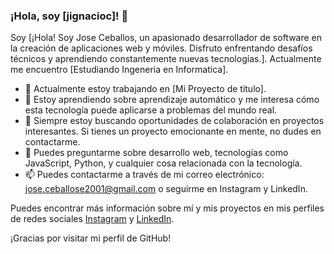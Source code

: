 ### ¡Hola, soy [jignacioc]! 👋

Soy [¡Hola! Soy Jose Ceballos, un apasionado desarrollador de software en la creación de aplicaciones web y móviles. Disfruto enfrentando desafíos técnicos y aprendiendo constantemente nuevas tecnologías.]. Actualmente me encuentro [Estudiando Ingeneria en Informatica].

- 🔭 Actualmente estoy trabajando en [Mi Proyecto de titulo].
- 🌱  Estoy aprendiendo sobre aprendizaje automático y me interesa cómo esta tecnología puede aplicarse a problemas del mundo real.
- 👯 Siempre estoy buscando oportunidades de colaboración en proyectos interesantes. Si tienes un proyecto emocionante en mente, no dudes en contactarme.
- 💬 Puedes preguntarme sobre desarrollo web, tecnologías como JavaScript, Python, y cualquier cosa relacionada con la tecnología.
- 📫 Puedes contactarme a través de mi correo electrónico: jose.ceballose2001@gmail.com o seguirme en Instagram y LinkedIn.

Puedes encontrar más información sobre mí y mis proyectos en mis perfiles de redes sociales [Instagram](https://www.instagram.com/j__ignacioce/) y [LinkedIn](https://www.linkedin.com/in/jose-ignacio-ceballos-espinoza-23168b1b4/).

¡Gracias por visitar mi perfil de GitHub!
